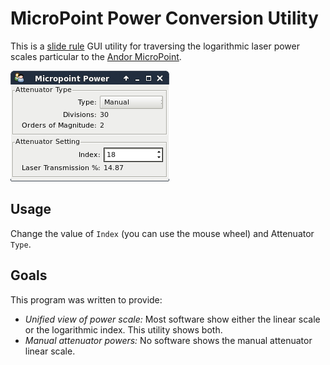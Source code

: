 MicroPoint Power Conversion Utility
===================================

This is a [slide rule](http://en.wikipedia.org/wiki/Slide_rule) GUI utility for traversing the logarithmic laser power scales particular to the [Andor MicroPoint](http://www.andor.com/microscopy-systems/active-illumination/micropoint).

![Screenshot from GNU/Linux](https://github.com/omsai/micropoint-util/raw/master/doc/images/screenshot_gnu_linux.png "Screenshot from GNU/Linux")

Usage
-----
Change the value of `Index` (you can use the mouse wheel) and Attenuator `Type`.

Goals
-----
This program was written to provide:
* *Unified view of power scale:*
  Most software show either the linear scale or the logarithmic index.  This utility shows both.
* *Manual attenuator powers:*
  No software shows the manual attenuator linear scale.

